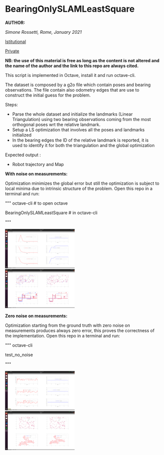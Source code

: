 # BearingOnlySLAMLeastSquare

**AUTHOR:** 

*Simone Rossetti, Rome, January 2021*

[Istitutional](mailto:rossetti.1900592@studenti.uniroma1.it)

[Private](mailto:simone.rossetti@live.com)

**NB: the use of this material is free as long as the content is not altered and the name of the author and the link to this repo are always cited.**


This script is implemented in Octave, install it and run octave-cli.


The dataset is composed by a g2o file which contain poses and bearing observations. The file contain also odometry edges that are use to construct the initial guess for the problem.

Steps:
  - Parse the whole dataset and initialize the landmarks (Linear Triangulation) using two bearing observations coming from the most orthogonal poses wrt the relative landmark.
  - Setup a LS optimization that involves all the poses and landmarks initialized
  - In the bearing edges the ID of the relative landmark is reported, it is used to identify it for both the triangulation and the global optimization
         
Expected output :
  - Robot trajectory and Map


**With noise on measurements:**

Optimization minimizes the global error but still the optimization is subject to local minima due to intrinsic structure of the problem. Open this repo in a terminal and run:

"""
octave-cli # to open octave

BearingOnlySLAMLeastSquare # in octave-cli

"""

<p float="center">
  <img src="/images/noise_chi.png" width="45%%" title=" "/ style="margin-right:10%"> <img src="/images/noise_map.png" width="45%%" title=" "/> 
</p>


**Zero noise on measurements:**

Optimization starting from the ground truth with zero noise on measurements produces always zero error, this proves the correctness of the implementation. Open this repo in a terminal and run:

"""
octave-cli 

test_no_noise

"""

<p float="center">
  <img src="/images/no_noise_chi.png" width="45%%" title=" "/ style="margin-right:10%"> <img src="/images/no_noise_map.png" width="45%%" title=" "/> 
</p>

